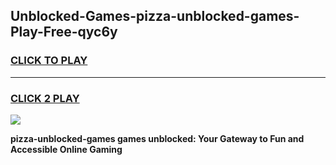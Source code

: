 
## Unblocked-Games-pizza-unblocked-games-Play-Free-qyc6y
<h3>
<a href="https://premium76.site?title=pizza-unblocked-games&ref=18A1">CLICK TO PLAY</a></h3>
<hr>

<h3>
<a href="https://premium76.site?title=pizza-unblocked-games&ref=18A1">CLICK 2 PLAY</a>
  
</h3>

<a href="https://premium76.site?title=pizza-unblocked-games&ref=18A1"><img src="https://clearcache.store/games.png"></a>


**pizza-unblocked-games games unblocked: Your Gateway to Fun and Accessible Online Gaming**

